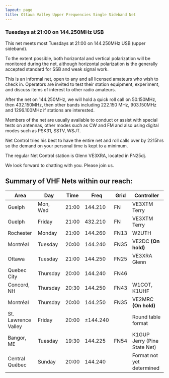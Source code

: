 ```yaml
---
layout: page
title: Ottawa Valley Upper Frequencies Single Sideband Net
---
```

### Tuesdays at 21:00 on 144.250MHz USB

This net meets most Tuesdays at 21:00 on 144.250MHz USB (upper sideband).

To the extent possible, both horizontal and vertical polarization will be monitored during the net, although horizontal polarization is the generally accepted standard for SSB and weak signal work.

This is an informal net, open to any and all licensed amateurs who wish to check in. Operators are invited to test their station equipment, experiment, and discuss items of interest to other radio amateurs.

After the net on 144.250MHz, we will hold a quick roll call on 50.150MHz, then 432.150MHz, then other bands including 222.150 MHz, 903.150MHz and 1296.100MHz if stations are interested.

Members of the net are usually available to conduct or assist with special tests on antennas, other modes such as CW and FM and also using digital modes such as PSK31, SSTV, WSJT.

Net Control tries his best to have the entire net and roll calls over by 2215hrs so the demand on your personal time is kept to a minimum.

The regular Net Control station is Glenn VE3XRA, located in FN25dj.

We look forward to chatting with you. Please join us.

## Summary of VHF Nets within our reach:

| Area                | Day      | Time  | Freq     | Grid | Controller                   |
|---------------------|----------|-------|----------|------|------------------------------|
| Guelph              | Mon, Wed | 21:00 | 144.210  | FN   | VE3XTM Terry                 |
| Guelph              | Friday   | 21:00 | 432.210  | FN   | VE3XTM Terry                 |
| Rochester           | Monday   | 21:00 | 144.260  | FN13 | W2UTH                        |
| Montréal            | Tuesday  | 20:00 | 144.240  | FN35 | VE2DC **(On hold)**          |
| Ottawa              | Tuesday  | 21:00 | 144.250  | FN25 | VE3XRA Glenn                 |
| Quebec City         | Thursday | 20:00 | 144.240  | FN46 |                              |
| Concord, NH         | Thursday | 20:30 | 144.250  | FN43 | W1COT, K1UHF                 |
| Montréal            | Thursday | 20:00 | 144.250  | FN35 | VE2MRC **(On hold)**         |
| St. Lawrence Valley | Friday   | 20:00 | ±144.240 |      | Round table format           |
| Bangor, ME          | Tuesday  | 19:30 | 144.225  | FN54 | K1GUP Jerry (Pine State Net) |
| Central Québec      | Sunday   | 20:00 | 144.240  |      | Format not yet determined    |

